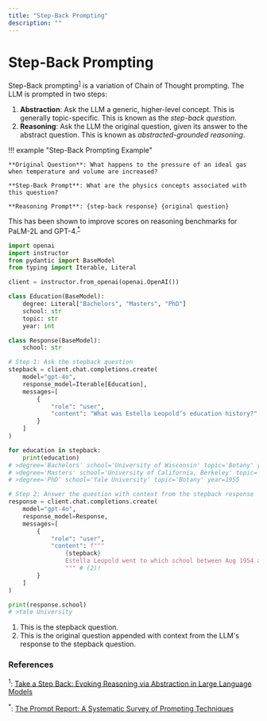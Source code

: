 ```yaml
---
title: "Step-Back Prompting"
description: ""
---
```


# Step-Back Prompting

Step-Back prompting<sup><a href="https://arxiv.org/abs/2310.06117">1</a></sup> is a variation of Chain of Thought prompting. The LLM is prompted in two steps:

1. **Abstraction**: Ask the LLM a generic, higher-level concept. This is generally topic-specific. This is known as the _step-back question_.
2. **Reasoning**: Ask the LLM the original question, given its answer to the abstract question. This is known as _abstracted-grounded reasoning_.

!!! example "Step-Back Prompting Example"

    **Original Question**: What happens to the pressure of an ideal gas when temperature and volume are increased?

    **Step-Back Prompt**: What are the physics concepts associated with this question?

    **Reasoning Prompt**: {step-back response} {original question}

This has been shown to improve scores on reasoning benchmarks for PaLM-2L and GPT-4.<sup><a href="https://arxiv.org/abs/2406.06608">\*</a></sup>

```python
import openai
import instructor
from pydantic import BaseModel
from typing import Iterable, Literal

client = instructor.from_openai(openai.OpenAI())

class Education(BaseModel):
    degree: Literal["Bachelors", "Masters", "PhD"]
    school: str
    topic: str
    year: int

class Response(BaseModel):
    school: str

# Step 1: Ask the stepback question
stepback = client.chat.completions.create(
    model="gpt-4o",
    response_model=Iterable[Education],
    messages=[
        {
            "role": "user",
            "content": "What was Estella Leopold’s education history?" # (1)!
        }
    ]
)

for education in stepback:
    print(education)
# >degree='Bachelors' school='University of Wisconsin' topic='Botany' year=1948
# >degree='Masters' school='University of California, Berkeley' topic='Paleobotany' year=1950
# >degree='PhD' school='Yale University' topic='Botany' year=1955

# Step 2: Answer the question with context from the stepback response
response = client.chat.completions.create(
    model="gpt-4o",
    response_model=Response,
    messages=[
        {
            "role": "user",
            "content": f"""
                {stepback}
                Estella Leopold went to which school between Aug 1954 and Nov 1954?
                """ # (2)!
        }
    ]
)

print(response.school)
# >Yale University
```

1. This is the stepback question.
2. This is the original question appended with context from the LLM's response to the stepback question.

### References

<sup id="ref-1">1</sup>: [Take a Step Back: Evoking Reasoning via Abstraction in Large Language Models](https://arxiv.org/abs/2310.06117)

<sup id="ref-asterisk">\*</sup>: [The Prompt Report: A Systematic Survey of Prompting Techniques](https://arxiv.org/abs/2406.06608)
